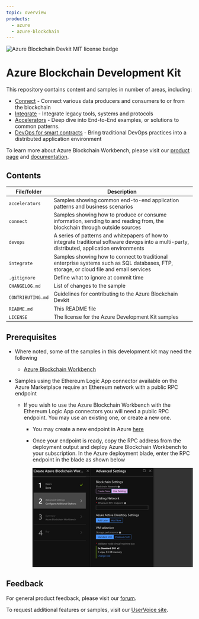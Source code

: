 ```yaml
---
topic: overview
products:
  - azure
  - azure-blockchain	
---
```


![Azure Blockchain Devkit MIT license badge](https://img.shields.io/badge/license-MIT-green.svg)
# Azure Blockchain Development Kit

This repository contains content and samples in number of areas, including:

-   [Connect](https://github.com/Azure-Samples/blockchain/tree/master/blockchain-development-kit/connect) - Connect various data producers and consumers to or from the blockchain
-   [Integrate](https://github.com/Azure-Samples/blockchain/tree/master/blockchain-development-kit/integrate) - Integrate legacy tools, systems and protocols
-   [Accelerators](https://github.com/Azure-Samples/blockchain/tree/master/blockchain-development-kit/accelerators) - Deep dive into End-to-End examples, or solutions to common patterns.
-   [DevOps for smart contracts](https://github.com/Azure-Samples/blockchain/tree/master/blockchain-development-kit/devops) - Bring traditional DevOps practices into a distributed application environment

To learn more about Azure Blockchain Workbench, please visit our [product page](https://aka.ms/workbenchdocs) and [documentation](http://azure.microsoft.com/en-us/features/blockchain-workbench).


## Contents

| File/folder       | Description                                                  |
| ----------------- | ------------------------------------------------------------ |
| `accelerators`    | Samples showing common end-to-end application patterns and business scenarios |
| `connect`         | Samples showing how to produce or consume information, sending to and reading from, the blockchain through outside sources |
| `devops`          | A series of patterns and whitepapers of how to integrate traditional software devops into a multi-party, distributed, application environments |
| `integrate`       | Samples showing how to connect to traditional enterprise systems such as SQL databases, FTP, storage, or cloud file and email services |
| `.gitignore`      | Define what to ignore at commit time                         |
| `CHANGELOG.md`    | List of changes to the sample                                |
| `CONTRIBUTING.md` | Guidelines for contributing to the Azure Blockchain Devkit   |
| `README.md`       | This README file                                             |
| `LICENSE`         | The license for the Azure Development Kit samples            |
## Prerequisites
- Where noted, some of the samples in this development kit may need the following

  - [Azure Blockchain Workbench](https://docs.microsoft.com/en-us/azure/blockchain/workbench/deploy#deploy-blockchain-workbench)
- Samples using the Ethereum Logic App connector available on the Azure Marketplace require an Ethereum network with a public RPC endpoint

  - If you wish to use the Azure Blockchain Workbench with the Ethereum Logic App connectors you will need a public RPC endpoint. You may use an existing one, or create a new one. 

    - You may create a new endpoint in Azure [here](https://portal.azure.com/?pub_source=email&pub_status=success#create/microsoft-azure-blockchain.azure-blockchain-ethereumethereum-poa-consortium)

    - Once your endpoint is ready, copy the RPC address from the deployment output and deploy Azure Blockchain Workbench to your subscription. In the Azure deployment blade, enter the RPC endpoint in the blade as shown below

      ![](./media/wbdeployment.PNG.jpg)

## Feedback
For general product feedback, please visit our [forum](https://techcommunity.microsoft.com/t5/Blockchain/bd-p/AzureBlockchain&data=02).

To request additional features or samples, visit our [UserVoice site](https://feedback.azure.com/forums/586780-blockchain&data=02).
